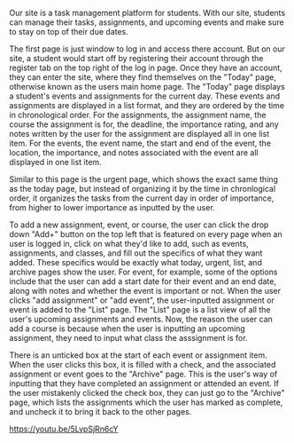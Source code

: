 Our site is a task management platform for students. With our site, students can manage their tasks, assignments, and upcoming events and make sure to stay on top of their due dates.

The first page is just window to log in and access there account. But on our site, a student would start off by registering their account through the register tab on the top right of the log in page. Once they have an account, they can enter the site, where they find themselves on the "Today" page, otherwise known as the users main home page. The "Today" page displays a student's events and assignments for the current day. These events and assignments are displayed in a list format, and they are ordered by the time in chronological order. For the assignments, the assignment name, the course the assignment is for, the deadline, the importance rating, and any notes written by the user for the assignment are displayed all in one list item. For the events, the event name, the start and end of the event, the location, the importance, and notes associated with the event are all displayed in one list item.

Similar to this page is the urgent page, which shows the exact same thing as the today page, but instead of organizing it by the time in chronlogical order, it organizes the tasks from the current day in order of importance, from higher to lower importance as inputted by the user. 

To add a new assignment, event, or course, the user can click the drop down "Add+" button on the top left that is featured on every page when an user is logged in, click on what they'd like to add, such as events, assignments, and classes, and fill out the specifics of what they want added. These specifics would be exactly what today, urgent, list, and archive pages show the user. For event, for example, some of the options include that the user can add a start date for their event and an end date, along with notes and whether the event is important or not. When the user clicks "add assignment" or "add event", the user-inputted assignment or event is added to the "List" page. The "List" page is a list view of all the user's upcoming assignments and events. Now, the reason the user can add a course is because when the user is inputting an upcoming assignment, they need to input what class the asssignment is for. 

There is an unticked box at the start of each event or assignment item. When the user clicks this box, it is filled with a check, and the associated assignment or event goes to the "Archive" page. This is the user's way of inputting that they have completed an assignment or attended an event. If the user mistakenly clicked the check box, they can just go to the "Archive" page, which lists the assignments which the user has marked as complete, and uncheck it to bring it back to the other pages.

https://youtu.be/5LvpSjRn6cY
